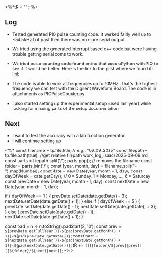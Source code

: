 <%*tR = "";-%>
## Log
- Tested generated PIO pulse counting code. It worked fairly well up to ~54.5kHz but past then there was no more serial output.
- We tried using the generated interrupt based c++ code but were having trouble getting serial coms to work.
- We tried pulse counting code found online that uses uPython with PIO to see if it would be better. Here is the link to the post where we found it: [link](https://forums.raspberrypi.com/viewtopic.php?t=307715#p1841265)
- The code is able to work at frequencies up to 10MHz. That's the highest frequency we can test with the Digilent Waveform Board. The code is in attachments as PIOPulseCounter.py

- I also started setting up the experimental setup (used last year) while looking for missing parts of the setup documentation
## Next
- I want to test the accuracy with a lab function generator.
- I will continue setting up

<%*
const filename = tp.file.title; // e.g., "06_09_2025"
const filepath = tp.file.path(true); //get relative filepath work_log_isaac/2025-09-09.md
const parts = filepath.split('/');
parts.pop(); // removes the filename
const folder = parts.join('/');
const [year, month, day] = filename.split("-").map(Number);
const date = new Date(year, month - 1, day);
const dayOfWeek = date.getDay(); // 0 = Sunday, 1 = Monday, ..., 6 = Saturday
const prevDate = new Date(year, month - 1, day);
const nextDate = new Date(year, month - 1, day);

if ( dayOfWeek == 1 ) {
prevDate.setDate(date.getDate() - 3);
nextDate.setDate(date.getDate() + 1);
} else if ( dayOfWeek == 5 ) {
prevDate.setDate(date.getDate() - 1);
nextDate.setDate(date.getDate() + 3);
} else {
prevDate.setDate(date.getDate() - 1);
nextDate.setDate(date.getDate() + 1);
}

const pad = n => n.toString().padStart(2, '0');
const prev = `${prevDate.getFullYear()}-${pad(prevDate.getMonth() + 1)}-${pad(prevDate.getDate())}`;
const next = `${nextDate.getFullYear()}-${pad(nextDate.getMonth() + 1)}-${pad(nextDate.getDate())}`;
tR += `[[${folder}/${prev}|prev]] [[${folder}/${next}|next]]`;
-%>

